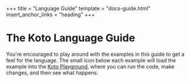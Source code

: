 +++
title = "Language Guide"
template = "docs-guide.html"
insert_anchor_links = "heading"
+++

# The Koto Language Guide

You're encouraged to play around with the examples in this guide to get a feel 
for the language. 
The small icon below each example will load the example into the
[Koto Playground](https://koto.dev/play), where you can run the code, 
make changes, and then see what happens.
